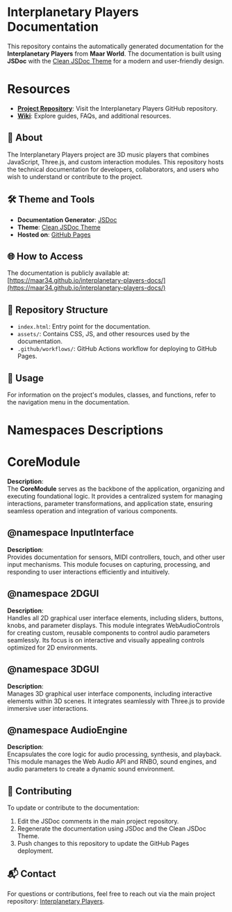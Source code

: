 # Interplanetary Players Documentation

This repository contains the automatically generated documentation for the **Interplanetary Players** from **Maar World**. The documentation is built using **JSDoc** with the [Clean JSDoc Theme](https://github.com/ankitskvmdam/clean-jsdoc-theme) for a modern and user-friendly design.

# Resources

- [**Project Repository**](https://github.com/maar34/interplanetary-players): Visit the Interplanetary Players GitHub repository.
- [**Wiki**](https://github.com/maar34/interplanetary-players/wiki): Explore guides, FAQs, and additional resources.

## 📖 About
The Interplanetary Players project are 3D music players that combines JavaScript, Three.js, and custom interaction modules. This repository hosts the technical documentation for developers, collaborators, and users who wish to understand or contribute to the project.

## 🛠️ Theme and Tools
- **Documentation Generator**: [JSDoc](https://jsdoc.app/)
- **Theme**: [Clean JSDoc Theme](https://github.com/ankitskvmdam/clean-jsdoc-theme)
- **Hosted on**: [GitHub Pages](https://pages.github.com/)

## 🌐 How to Access
The documentation is publicly available at:
[https://maar34.github.io/interplanetary-players-docs/](https://maar34.github.io/interplanetary-players-docs/)

## 📂 Repository Structure
- `index.html`: Entry point for the documentation.
- `assets/`: Contains CSS, JS, and other resources used by the documentation.
- `.github/workflows/`: GitHub Actions workflow for deploying to GitHub Pages.

## 🚀 Usage
For information on the project's modules, classes, and functions, refer to the navigation menu in the documentation.

# Namespaces Descriptions

# CoreModule

**Description**:  
The **CoreModule** serves as the backbone of the application, organizing and executing foundational logic. It provides a centralized system for managing interactions, parameter transformations, and application state, ensuring seamless operation and integration of various components.

## @namespace InputInterface
**Description**:  
Provides documentation for sensors, MIDI controllers, touch, and other user input mechanisms. This module focuses on capturing, processing, and responding to user interactions efficiently and intuitively.

## @namespace 2DGUI
**Description**:  
Handles all 2D graphical user interface elements, including sliders, buttons, knobs, and parameter displays. This module integrates WebAudioControls for creating custom, reusable components to control audio parameters seamlessly. Its focus is on interactive and visually appealing controls optimized for 2D environments.

## @namespace 3DGUI
**Description**:  
Manages 3D graphical user interface components, including interactive elements within 3D scenes. It integrates seamlessly with Three.js to provide immersive user interactions.

## @namespace AudioEngine
**Description**:  
Encapsulates the core logic for audio processing, synthesis, and playback. This module manages the Web Audio API and RNBO, sound engines, and audio parameters to create a dynamic sound environment.


## 📝 Contributing
To update or contribute to the documentation:
1. Edit the JSDoc comments in the main project repository.
2. Regenerate the documentation using JSDoc and the Clean JSDoc Theme.
3. Push changes to this repository to update the GitHub Pages deployment.

## 📬 Contact
For questions or contributions, feel free to reach out via the main project repository: [Interplanetary Players](https://github.com/maar34/interplanetary-players).